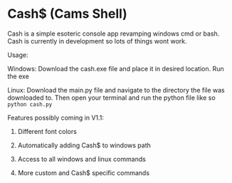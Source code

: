 # Cash$ (Cams Shell)

Cash is a simple esoteric console app revamping windows cmd or bash.
Cash is currently in development so lots of things wont work.



Usage:
  
  Windows:
    Download the cash.exe file and place it in desired location.
    Run the exe
   
  Linux:
    Download the main.py file and navigate to the directory the file was downloaded to. Then open your terminal and run the python file like so `python cash.py`

Features possibly coming in V1.1:

1. Different font colors

2. Automatically adding Cash$ to windows path

3. Access to all windows and linux commands

4. More custom and Cash$ specific commands
